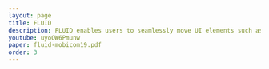 ```yaml
---
layout: page
title: FLUID
description: FLUID enables users to seamlessly move UI elements such as a chat box or a video playback from one device to a different device. FLUID support this for <i>unmodified</i> apps, such as Netflix and Google Meet. For more information, check out the website at <a href="http://cps.kaist.ac.kr/?page=research/fluid/contents.html">http://cps.kaist.ac.kr/?page=research/fluid/contents.html</a>.
youtube: uyoOW6Pmunw
paper: fluid-mobicom19.pdf
order: 3
---
```

